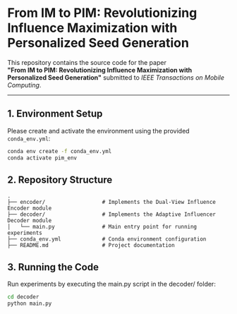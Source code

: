 # From IM to PIM: Revolutionizing Influence Maximization with Personalized Seed Generation

This repository contains the source code for the paper  
**"From IM to PIM: Revolutionizing Influence Maximization with Personalized Seed Generation"** 
submitted to *IEEE Transactions on Mobile Computing*.

---

## 1. Environment Setup
Please create and activate the environment using the provided `conda_env.yml`:

```bash
conda env create -f conda_env.yml
conda activate pim_env
```

## 2. Repository Structure
```
.
├── encoder/                  # Implements the Dual-View Influence Encoder module
├── decoder/                  # Implements the Adaptive Influencer Decoder module
│   └── main.py               # Main entry point for running experiments
├── conda_env.yml             # Conda environment configuration
├── README.md                 # Project documentation

```
## 3. Running the Code
Run experiments by executing the main.py script in the decoder/ folder:
```bash
cd decoder
python main.py
```





